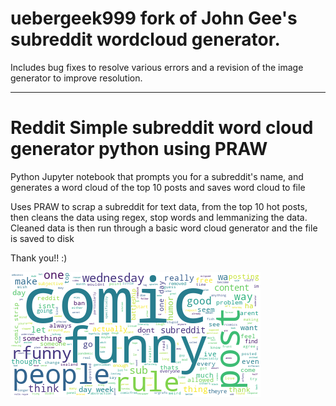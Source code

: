 # uebergeek999 fork of John Gee's subreddit wordcloud generator. 
Includes bug fixes to resolve various errors and a revision of the image generator to improve resolution.

--------------------------------------------------

# Reddit Simple subreddit word cloud generator python using PRAW
Python Jupyter notebook that prompts you for a subreddit's name, and generates a word cloud of the top 10 posts and saves word cloud to file

Uses PRAW to scrap a subreddit for text data, from the top 10 hot posts, then cleans the data using regex, stop words and lemmanizing the data. Cleaned data is then run through a basic word cloud generator and the file is saved to disk

Thank you!! :)


![Foo](wordcloud.png)
